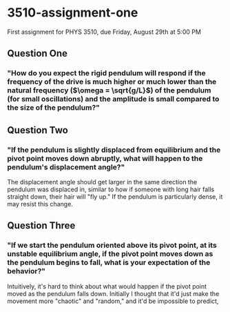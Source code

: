 # 3510-assignment-one
First assignment for PHYS 3510, due Friday, August 29th at 5:00 PM
## Question One
### "How do you expect the rigid pendulum will respond if the frequency of the drive is much higher or much lower than the natural frequency ($\omega = \sqrt{g/L}$) of the pendulum (for small oscillations) and the amplitude is small compared to the size of the pendulum?"

## Question Two
### "If the pendulum is slightly displaced from equilibrium and the pivot point moves down abruptly, what will happen to the pendulum's displacement angle?"
The displacement angle should get larger in the same direction the pendulum was displaced in, similar to how if someone with long hair falls straight down, their hair will "fly up." If the pendulum is particularly dense, it may resist this change.
## Question Three
### "If we start the pendulum oriented above its pivot point, at its unstable equilibrium angle, if the pivot point moves down as the pendulum begins to fall, what is your expectation of the behavior?"
Intuitively, it's hard to think about what would happen if the pivot point moved as the pendulum falls down. Initially I thought that it'd just make the movement more "chaotic" and "random," and it'd be impossible to predict,
